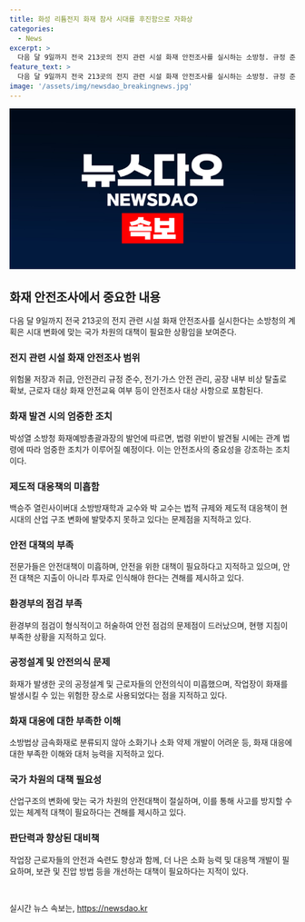 ```yaml
---
title: 화성 리튬전지 화재 참사 시대를 후진함으로 자화상
categories:
  - News
excerpt: >
  다음 달 9일까지 전국 213곳의 전지 관련 시설 화재 안전조사를 실시하는 소방청. 규정 준수, 안전교육 여부 확인하여 법령 위반 시 엄중 조치. 전문가들은 제도적 대응 미흡 지적, 안전대책 투자 중요성 강조. 화성시 리튬전지 제조공장 화재 참사 후 안전조치 부족 지적, 기술력 제한과 제도 미비 지적. 전문가들은 국가차원 대책 필요성과 안전 의식 부족 지적. 이에 대한 산업구조에 맞는 국가 차원의 대책 절실성 역시 강조.
feature_text: >
  다음 달 9일까지 전국 213곳의 전지 관련 시설 화재 안전조사를 실시하는 소방청. 규정 준수, 안전교육 여부 확인하여 법령 위반 시 엄중 조치. 전문가들은 제도적 대응 미흡 지적, 안전대책 투자 중요성 강조. 화성시 리튬전지 제조공장 화재 참사 후 안전조치 부족 지적, 기술력 제한과 제도 미비 지적. 전문가들은 국가차원 대책 필요성과 안전 의식 부족 지적. 이에 대한 산업구조에 맞는 국가 차원의 대책 절실성 역시 강조.
image: '/assets/img/newsdao_breakingnews.jpg'
---
```


<p><img src="/assets/img/newsdao_breakingnews.jpg" alt="implanttips 속보" /></p>

<h2 data-ke-size="size26">화재 안전조사에서 중요한 내용</h2>

<p data-ke-size="size16">다음 달 9일까지 전국 213곳의 전지 관련 시설 화재 안전조사를 실시한다는 소방청의 계획은 시대 변화에 맞는 국가 차원의 대책이 필요한 상황임을 보여준다.</p>

<h3 data-ke-size="size24">전지 관련 시설 화재 안전조사 범위</h3>

<p data-ke-size="size16">위험물 저장과 취급, 안전관리 규정 준수, 전기·가스 안전 관리, 공장 내부 비상 탈출로 확보, 근로자 대상 화재 안전교육 여부 등이 안전조사 대상 사항으로 포함된다.</p>

<h3 data-ke-size="size24">화재 발견 시의 엄중한 조치</h3>

<p data-ke-size="size16">박성열 소방청 화재예방총괄과장의 발언에 따르면, 법령 위반이 발견될 시에는 관계 법령에 따라 엄중한 조치가 이루어질 예정이다. 이는 안전조사의 중요성을 강조하는 조치이다.</p>

<h3 data-ke-size="size24">제도적 대응책의 미흡함</h3>

<p data-ke-size="size16">백승주 열린사이버대 소방방재학과 교수와 박 교수는 법적 규제와 제도적 대응책이 현 시대의 산업 구조 변화에 발맞추지 못하고 있다는 문제점을 지적하고 있다.</p>

<h3 data-ke-size="size24">안전 대책의 부족</h3>

<p data-ke-size="size16">전문가들은 안전대책이 미흡하며, 안전을 위한 대책이 필요하다고 지적하고 있으며, 안전 대책은 지출이 아니라 투자로 인식해야 한다는 견해를 제시하고 있다.</p>

<h3 data-ke-size="size24">환경부의 점검 부족</h3>

<p data-ke-size="size16">환경부의 점검이 형식적이고 허술하여 안전 점검의 문제점이 드러났으며, 현행 지침이 부족한 상황을 지적하고 있다.</p>

<h3 data-ke-size="size24">공정설계 및 안전의식 문제</h3>

<p data-ke-size="size16">화재가 발생한 곳의 공정설계 및 근로자들의 안전의식이 미흡했으며, 작업장이 화재를 발생시킬 수 있는 위험한 장소로 사용되었다는 점을 지적하고 있다.</p>

<h3 data-ke-size="size24">화재 대응에 대한 부족한 이해</h3>

<p data-ke-size="size16">소방법상 금속화재로 분류되지 않아 소화기나 소화 약제 개발이 어려운 등, 화재 대응에 대한 부족한 이해와 대처 능력을 지적하고 있다.</p>

<h3 data-ke-size="size24">국가 차원의 대책 필요성</h3>

<p data-ke-size="size16">산업구조의 변화에 맞는 국가 차원의 안전대책이 절실하며, 이를 통해 사고를 방지할 수 있는 체계적 대책이 필요하다는 견해를 제시하고 있다.</p>

<h3 data-ke-size="size24">판단력과 향상된 대비책</h3>

<p data-ke-size="size16">작업장 근로자들의 안전과 숙련도 향상과 함께, 더 나은 소화 능력 및 대응책 개발이 필요하며, 보관 및 진압 방법 등을 개선하는 대책이 필요하다는 지적이 있다.</p>

<p data-ke-size="size16">&nbsp;</p>
실시간 뉴스 속보는, <a href="https://newsdao.kr" rel="dofollow">https://newsdao.kr</a>


